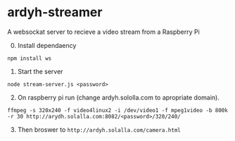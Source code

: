 # ardyh-streamer

A websockat server to recieve a video stream from a Raspberry Pi

0. Install dependaency

  ```
  npm install ws
  ```


1. Start the server

  ```
  node stream-server.js <password>
  ```

2. On raspberry pi run (change ardyh.sololla.com to apropriate domain).
  ```
  ffmpeg -s 320x240 -f video4linux2 -i /dev/video1 -f mpeg1video -b 800k -r 30 http://arydh.solalla.com:8082/<password>/320/240/
  ```

3. Then broswer to `http://ardyh.solalla.com/camera.html`
